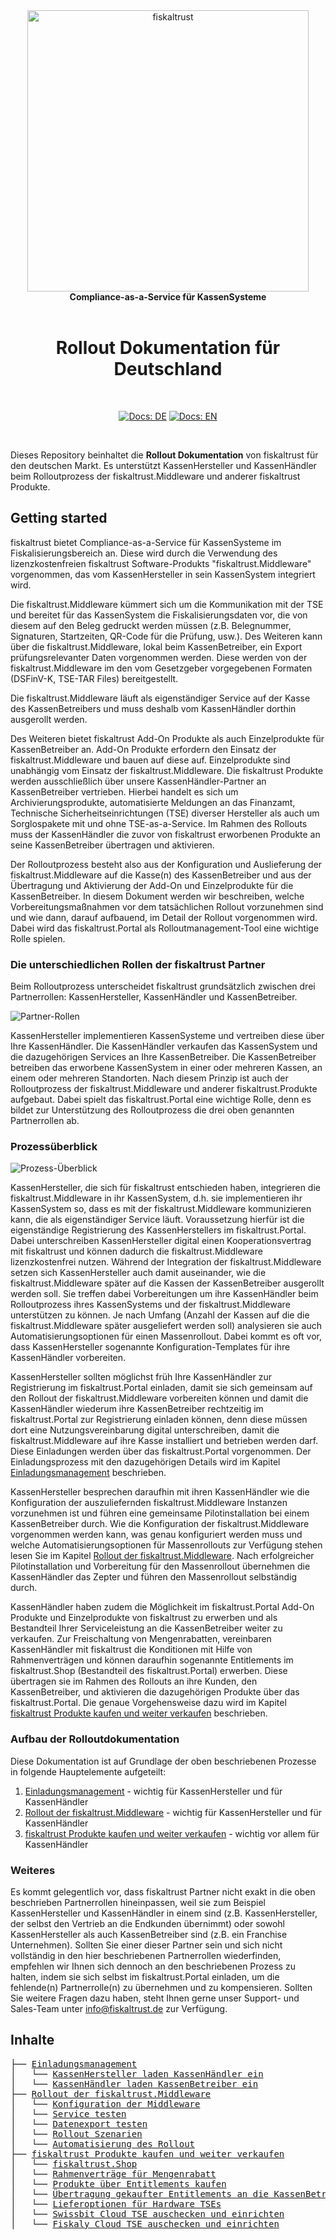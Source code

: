 <div align="center" className="hide-in-docs">
<img alt="fiskaltrust" src="../images/fiskaltrust-icon.png" width="450" />
<br/>
<strong>Compliance-as-a-Service für KassenSysteme</strong>
<br/>
<br/>
<h1>Rollout Dokumentation für Deutschland</h1>
<br/>
</div>
<p align="center" className="hide-in-docs">
<a href="README.md"><img alt="Docs: DE" src="https://img.shields.io/badge/docs-DE-blue" /></a>
<a href="../en/README.md"><img alt="Docs: EN" src="https://img.shields.io/badge/docs-EN-blue" /></a>
</p>
<br/>

Dieses Repository beinhaltet die **Rollout Dokumentation** von fiskaltrust für den deutschen Markt. Es unterstützt KassenHersteller und KassenHändler beim Rolloutprozess der fiskaltrust.Middleware und anderer fiskaltrust Produkte. 


## Getting started

fiskaltrust bietet Compliance-as-a-Service für KassenSysteme im Fiskalisierungsbereich an. Diese wird durch die Verwendung des lizenzkostenfreien fiskaltrust Software-Produkts "fiskaltrust.Middleware" vorgenommen, das vom KassenHersteller in sein KassenSystem integriert wird. 

Die fiskaltrust.Middleware kümmert sich um die Kommunikation mit der TSE und bereitet für das KassenSystem die Fiskalisierungsdaten vor, die von diesem auf den Beleg gedruckt werden müssen (z.B. Belegnummer, Signaturen, Startzeiten, QR-Code für die Prüfung, usw.). Des Weiteren kann über die fiskaltrust.Middleware, lokal beim KassenBetreiber, ein Export prüfungsrelevanter Daten vorgenommen werden. Diese werden von der fiskaltrust.Middleware im den vom Gesetzgeber vorgegebenen Formaten (DSFinV-K, TSE-TAR Files) bereitgestellt. 

Die fiskaltrust.Middleware läuft als eigenständiger Service auf der Kasse des KassenBetreibers und muss deshalb vom KassenHändler dorthin ausgerollt werden.

Des Weiteren bietet fiskaltrust Add-On Produkte als auch Einzelprodukte für KassenBetreiber an. Add-On Produkte erfordern den Einsatz der fiskaltrust.Middleware und bauen auf diese auf. Einzelprodukte sind unabhängig vom Einsatz der fiskaltrust.Middleware. Die fiskaltrust Produkte  werden ausschließlich über unsere KassenHändler-Partner an KassenBetreiber vertrieben. Hierbei handelt es sich um Archivierungsprodukte, automatisierte Meldungen an das Finanzamt, Technische Sicherheitseinrichtungen (TSE) diverser Hersteller als auch um Sorglospakete mit und ohne TSE-as-a-Service. Im Rahmen des Rollouts muss der KassenHändler die zuvor von fiskaltrust erworbenen Produkte an seine KassenBetreiber übertragen und aktivieren. 

Der Rolloutprozess besteht also aus der Konfiguration und Auslieferung der fiskaltrust.Middleware auf die Kasse(n) des KassenBetreiber und aus der Übertragung und Aktivierung der Add-On und Einzelprodukte für die KassenBetreiber. In diesem Dokument werden wir beschreiben, welche Vorbereitungsmaßnahmen vor dem tatsächlichen Rollout vorzunehmen sind und wie dann, darauf aufbauend, im Detail der Rollout vorgenommen wird. Dabei wird das fiskaltrust.Portal als Rolloutmanagement-Tool eine wichtige Rolle spielen.

### Die unterschiedlichen Rollen der fiskaltrust Partner

Beim Rolloutprozess unterscheidet fiskaltrust grundsätzlich zwischen drei Partnerrollen: KassenHersteller, KassenHändler und KassenBetreiber. 



![Partner-Rollen](images/partner-roles.png "Rollen der fiskaltrust Partner")



KassenHersteller implementieren KassenSysteme und vertreiben diese über Ihre KassenHändler. Die KassenHändler verkaufen das KassenSystem und die dazugehörigen Services an Ihre KassenBetreiber. Die KassenBetreiber betreiben das erworbene KassenSystem in einer oder mehreren Kassen, an einem oder mehreren Standorten. Nach diesem Prinzip ist auch der Rolloutprozess der fiskaltrust.Middleware und anderer fiskaltrust.Produkte aufgebaut. Dabei spielt das fiskaltrust.Portal eine wichtige Rolle, denn es bildet  zur Unterstützung des Rolloutprozess die drei oben genannten Partnerrollen ab.

### Prozessüberblick

![Prozess-Überblick](images/process-1.png "Prozess-Überblick")

KassenHersteller, die sich für fiskaltrust entschieden haben, integrieren die fiskaltrust.Middleware in ihr KassenSystem, d.h. sie implementieren ihr KassenSystem so, dass es mit der fiskaltrust.Middleware kommunizieren kann, die als eigenständiger Service läuft. Voraussetzung hierfür ist die eigenständige Registrierung des KassenHerstellers im fiskaltrust.Portal. Dabei unterschreiben KassenHersteller digital einen Kooperationsvertrag mit fiskaltrust und können dadurch die fiskaltrust.Middleware lizenzkostenfrei nutzen. Während der Integration der fiskaltrust.Middleware setzen sich KassenHersteller auch damit auseinander, wie die fiskaltrust.Middleware später auf die Kassen der KassenBetreiber ausgerollt werden soll. Sie treffen dabei Vorbereitungen um ihre KassenHändler beim Rolloutprozess ihres KassenSystems und der fiskaltrust.Middleware unterstützen zu können. Je nach Umfang (Anzahl der Kassen auf die die fiskaltrust.Middleware später ausgeliefert werden soll) analysieren sie auch Automatisierungsoptionen für einen Massenrollout. Dabei kommt es oft vor, dass KassenHersteller sogenannte Konfiguration-Templates für ihre KassenHändler vorbereiten.

KassenHersteller sollten möglichst früh Ihre KassenHändler zur Registrierung im fiskaltrust.Portal einladen, damit sie sich gemeinsam auf den Rollout der fiskaltrust.Middleware vorbereiten können und damit die KassenHändler wiederum ihre KassenBetreiber rechtzeitig im fiskaltrust.Portal zur Registrierung einladen können, denn diese müssen dort eine Nutzungsvereinbarung digital unterschreiben, damit die fiskaltrust.Middleware auf ihre Kasse installiert und betrieben werden darf. Diese Einladungen werden über das fiskaltrust.Portal vorgenommen. Der Einladungsprozess mit den dazugehörigen Details wird im Kapitel [Einladungsmanagement](./invitation-management/README.md) beschrieben.

KassenHersteller besprechen daraufhin mit ihren KassenHändler wie die Konfiguration der auszuliefernden fiskaltrust.Middleware Instanzen vorzunehmen ist und führen eine gemeinsame Pilotinstallation bei einem KassenBetreiber durch. Wie die Konfiguration der fiskaltrust.Middleware vorgenommen werden kann, was genau konfiguriert werden muss und welche Automatisierungsoptionen für Massenrollouts zur Verfügung stehen lesen Sie im Kapitel [Rollout der fiskaltrust.Middleware](./middleware/README.md). Nach erfolgreicher Pilotinstallation und Vorbereitung für den Massenrollout übernehmen die KassenHändler das Zepter und führen den Massenrollout selbständig durch.

KassenHändler haben zudem die Möglichkeit im fiskaltrust.Portal Add-On Produkte und Einzelprodukte von fiskaltrust zu erwerben und als Bestandteil Ihrer Serviceleistung an die KassenBetreiber weiter zu verkaufen. Zur Freischaltung von Mengenrabatten, vereinbaren KassenHändler mit fiskaltrust die Konditionen mit Hilfe von Rahmenverträgen und können daraufhin sogenannte Entitlements im fiskaltrust.Shop (Bestandteil des fiskaltrust.Portal) erwerben. Diese übertragen sie im Rahmen des Rollouts an ihre Kunden, den KassenBetreiber, und aktivieren die dazugehörigen Produkte über das fiskaltrust.Portal. Die genaue Vorgehensweise dazu wird im Kapitel [fiskaltrust Produkte kaufen und weiter verkaufen](./shop/README.md) beschrieben.

### Aufbau der Rolloutdokumentation

Diese Dokumentation ist auf Grundlage der oben beschriebenen Prozesse in folgende Hauptelemente aufgeteilt:

1. [Einladungsmanagement](./invitation-management/README.md) - wichtig für KassenHersteller und für KassenHändler
2. [Rollout der fiskaltrust.Middleware](./middleware/README.md) - wichtig für KassenHersteller und für KassenHändler
3. [fiskaltrust Produkte kaufen und weiter verkaufen](./shop/README.md)  - wichtig vor allem für KassenHändler

### Weiteres

Es kommt gelegentlich vor, dass fiskaltrust Partner nicht exakt in die oben beschrieben Partnerrollen hineinpassen, weil sie zum Beispiel KassenHersteller und KassenHändler in einem sind (z.B. KassenHersteller, der selbst den Vertrieb an die Endkunden übernimmt) oder sowohl KassenHersteller als auch KassenBetreiber sind (z.B. ein Franchise Unternehmen). Sollten Sie einer dieser Partner sein und sich nicht vollständig in den hier beschriebenen Partnerrollen wiederfinden, empfehlen wir Ihnen sich dennoch an den beschriebenen Prozess zu halten, indem sie sich selbst im fiskaltrust.Portal einladen, um die fehlende(n) Partnerrolle(n) zu übernehmen und zu kompensieren. Sollten Sie weitere Fragen dazu haben, steht Ihnen gerne unser Support- und Sales-Team unter info@fiskaltrust.de zur Verfügung.

<div className="hide-in-docs">

## Inhalte
<pre>
├── <a href="./invitation-management/README.md" title="Einladungsmanagement">Einladungsmanagement</a>
│   └── <a href="./invitation-management/README.md#kassenhersteller-laden-kassenhändler-ein" title="KassenHersteller laden KassenHändler ein">KassenHersteller laden KassenHändler ein</a>
│   └── <a href="./invitation-management/README.md#kassenhändler-laden-kassenbetreiber-ein" title="KassenHändler laden KassenBetreiber ein">KassenHändler laden KassenBetreiber ein</a>
├── <a href="./middleware/README.md" title="Middleware">Rollout der fiskaltrust.Middleware</a>
│   └── <a href="./middleware/README.md#konfiguration-der-fiskaltrustmiddleware" title="Konfiguration der Middleware">Konfiguration der Middleware</a>
│   └── <a href="./middleware/README.md#service-starten-und-testen" title="Service testen">Service testen</a>
│   └── <a href="./middleware/README.md#datenexport-testen" title="Datenexport testen">Datenexport testen</a>
│   └── <a href="./middleware/README.md#rollout-szenarien" title="Rollout Szenarien">Rollout Szenarien</a>
│   └── <a href="./middleware/README.md#automatisierung-des-rollout" title="Automatisierung des Rollout">Automatisierung des Rollout</a>
├── <a href="./shop/README.md" title="Shop">fiskaltrust Produkte kaufen und weiter verkaufen</a>
│   └── <a href="./shop/README.md#fiskaltrustshop" title="fiskaltrust.Shop">fiskaltrust.Shop</a>
│   └── <a href="./shop/README.md#rahmenverträge-für-mengenrabatt" title="Rahmenverträge für Mengenrabatt">Rahmenverträge für Mengenrabatt</a>
│   └── <a href="./shop/README.md#produkte-über-entitlements-kaufen" title="Produkte über Entitlements kaufen">Produkte über Entitlements kaufen</a>
│   └── <a href="./shop/README.md#übertragung-gekaufter-entitlements-an-die-kassenbetreiber" title="Übertragung gekaufter Entitlements an die KassenBetreiber">Übertragung gekaufter Entitlements an die KassenBetreiber</a>
│   └── <a href="./shop/README.md#lieferoptionen-für-hardware-tses" title="Lieferoptionen für Hardware TSEs">Lieferoptionen für Hardware TSEs</a>
│   └── <a href="./shop/README.md#swissbit-cloud-tse-auschecken-und-einrichten" title="Swissbit Cloud TSE auschecken und einrichten">Swissbit Cloud TSE auschecken und einrichten</a>
│   └── <a href="./shop/README.md#fiskaly-cloud-tse-auschecken-und-einrichten" title="Fiskaly Cloud TSE auschecken und einrichten">Fiskaly Cloud TSE auschecken und einrichten</a>

</pre>
</div>

